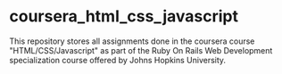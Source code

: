 # coursera_html_css_javascript

This repository stores all assignments done in the coursera course "HTML/CSS/Javascript" as part of the Ruby On Rails Web Development specialization course offered by Johns Hopkins University.
